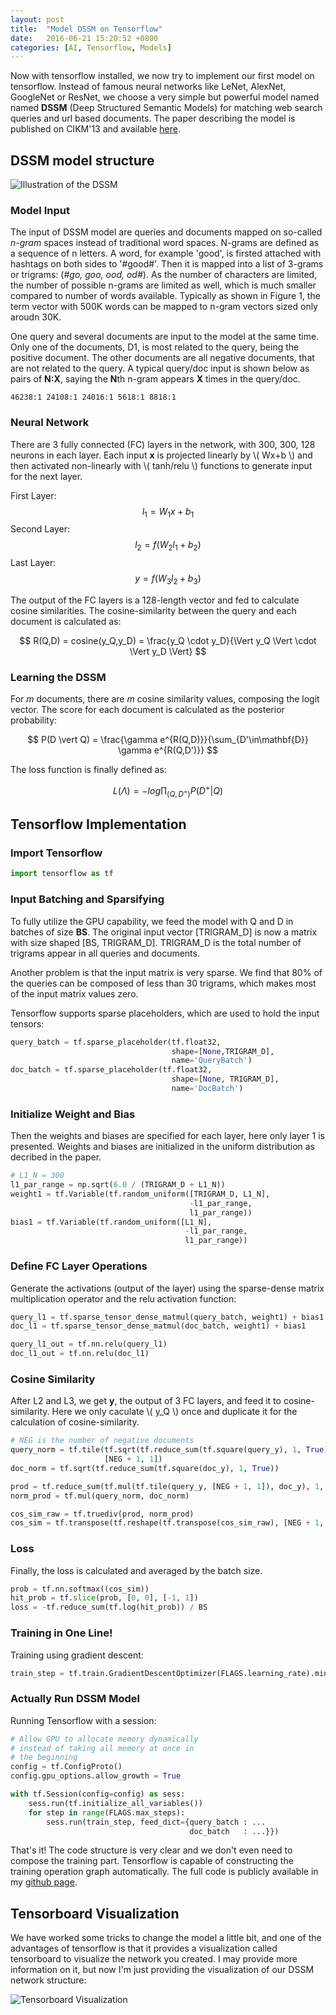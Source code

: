 ```yaml
---
layout: post
title:  "Model DSSM on Tensorflow"
date:   2016-06-21 15:20:52 +0800
categories: [AI, Tensorflow, Models]
---
```


Now with tensorflow installed, we now try to implement our first model on tensorflow. Instead of famous neural networks like LeNet, AlexNet, GoogleNet or ResNet, we choose a very simple but powerful model named
named **DSSM** (Deep Structured Semantic Models) for matching web search
queries and url based documents. The paper describing the model is published on CIKM'13 and available [here](https://posenhuang.github.io/papers/cikm2013_DSSM_fullversion.pdf). 

## DSSM model structure
![Illustration of the DSSM](https://raw.githubusercontent.com/v-liaha/v-liaha.github.io/master/assets/dssm.png)

### Model Input
The input of DSSM model are queries and documents mapped on so-called *n-gram* spaces instead of traditional word spaces. N-grams are defined as a sequence of n letters. A word, for example 'good', is firsted attached with hashtags on both sides to '#good#'. Then it is mapped into a list of 3-grams or trigrams: (*#go, goo, ood, od#*). As the number of characters are limited, the number of possible n-grams are limited as well, which is much smaller compared to number of words available. Typically as shown in Figure 1, the term vector with 500K words can be mapped to n-gram vectors sized only aroudn 30K. 

One query and several documents are input to the model at the same time. Only one of the documents, D1, is most related to the query, being the positive document. The other documents are all negative documents, that are not related to the query. A typical query/doc input is shown below as pairs of **N:X**, saying the **N**th n-gram appears **X** times in the query/doc. 

~~~
46238:1 24108:1 24016:1 5618:1 8818:1
~~~

### Neural Network
There are 3 fully connected (FC) layers in the network, with 300, 300, 128 neurons in each layer. Each input **x** is projected linearly by 
\\( Wx+b \\) and then activated non-linearly with \\( tanh/relu \\) functions to generate input for the next layer. 

First Layer: $$ l_1 = W_1x+b_1$$
Second Layer: $$ l_2 = f(W_2l_1+b_2) $$
Last Layer: $$ y = f(W_3l_2+b_3) $$

The output of the FC layers is a 128-length vector and fed to calculate cosine similarities. The cosine-similarity between the query and each document is calculated as:

$$ R(Q,D) = cosine(y_Q,y_D) = \frac{y_Q \cdot y_D}{\Vert y_Q \Vert \cdot \Vert y_D \Vert} $$

### Learning the DSSM

For *m* documents, there are *m* cosine similarity values, composing the logit vector. The score for each document is calculated as the posterior probability: 

$$ P(D \vert Q) = \frac{\gamma e^{R(Q,D)}}{\sum_{D'\in\mathbf{D}} \gamma e^{R(Q,D')}} $$

The loss function is finally defined as:

$$ L(\Lambda) = -log\prod_{(Q,D^+)} P(D^+\vert Q)$$

## Tensorflow Implementation

### Import Tensorflow

~~~python
import tensorflow as tf
~~~

### Input Batching and Sparsifying

To fully utilize the GPU capability, we feed the model with Q and D in batches of size **BS**. The original input vector [TRIGRAM_D] is now a matrix with size shaped [BS, TRIGRAM_D]. TRIGRAM_D is the total number of trigrams appear in all queries and documents.

Another problem is that the input matrix is very sparse. We find that 80% of the queries can be composed of less than 30 trigrams, which makes most of the input matrix values zero. 

Tensorflow supports sparse placeholders, which are used to hold the input tensors:

~~~python
query_batch = tf.sparse_placeholder(tf.float32, 
                                    shape=[None,TRIGRAM_D], 
                                    name='QueryBatch')
doc_batch = tf.sparse_placeholder(tf.float32, 
                                    shape=[None, TRIGRAM_D], 
                                    name='DocBatch')
~~~

### Initialize Weight and Bias
Then the weights and biases are specified for each layer, here only layer 1 is presented. Weights and biases are initialized in the uniform distribution as decribed in the paper.

~~~python
# L1_N = 300
l1_par_range = np.sqrt(6.0 / (TRIGRAM_D + L1_N))
weight1 = tf.Variable(tf.random_uniform([TRIGRAM_D, L1_N], 
                                        -l1_par_range, 
                                        l1_par_range))
bias1 = tf.Variable(tf.random_uniform([L1_N], 
                                       -l1_par_range, 
                                       l1_par_range))
~~~

### Define FC Layer Operations

Generate the activations (output of the layer) using the sparse-dense matrix multiplication operator and the relu activation function:

~~~python
query_l1 = tf.sparse_tensor_dense_matmul(query_batch, weight1) + bias1
doc_l1 = tf.sparse_tensor_dense_matmul(doc_batch, weight1) + bias1

query_l1_out = tf.nn.relu(query_l1)
doc_l1_out = tf.nn.relu(doc_l1)
~~~

### Cosine Similarity

After L2 and L3, we get **y**, the output of 3 FC layers, and feed it to cosine-similarity. Here we only caculate \\( y_Q \\) once and duplicate it for the calculation of cosine-similarity.

~~~python
# NEG is the number of negative documents
query_norm = tf.tile(tf.sqrt(tf.reduce_sum(tf.square(query_y), 1, True)), 
                     [NEG + 1, 1])
doc_norm = tf.sqrt(tf.reduce_sum(tf.square(doc_y), 1, True))

prod = tf.reduce_sum(tf.mul(tf.tile(query_y, [NEG + 1, 1]), doc_y), 1, True)
norm_prod = tf.mul(query_norm, doc_norm)

cos_sim_raw = tf.truediv(prod, norm_prod)
cos_sim = tf.transpose(tf.reshape(tf.transpose(cos_sim_raw), [NEG + 1, BS])) * Gamma
~~~

### Loss

Finally, the loss is calculated and averaged by the batch size. 

~~~python
prob = tf.nn.softmax((cos_sim))
hit_prob = tf.slice(prob, [0, 0], [-1, 1])
loss = -tf.reduce_sum(tf.log(hit_prob)) / BS
~~~

### Training in One Line!
Training using gradient descent:

~~~python
train_step = tf.train.GradientDescentOptimizer(FLAGS.learning_rate).minimize(loss)
~~~

### Actually Run DSSM Model

Running Tensorflow with a session:

~~~python
# Allow GPU to allocate memory dynamically 
# instead of taking all memory at once in 
# the beginning
config = tf.ConfigProto()
config.gpu_options.allow_growth = True

with tf.Session(config=config) as sess:
    sess.run(tf.initialize_all_variables())
    for step in range(FLAGS.max_steps):
        sess.run(train_step, feed_dict={query_batch : ...
                                        doc_batch   : ...}})
~~~

That's it! The code structure is very clear and we don't even need to compose the training part. Tensorflow is capable of constructing the training operation graph automatically. The full code is publicly available in my [github page](https://github.com/v-liaha/tensorflow/blob/r0.9/tensorflow/models/dssm/dssm.py).

## Tensorboard Visualization

We have worked some tricks to change the model a little bit, and one of the advantages of tensorflow is that it provides a visualization called tensorboard to visualize the network you created. I may provide more information on it, but now I'm just providing the visualization of our DSSM network structure:

![Tensorboard Visualization](https://raw.githubusercontent.com/v-liaha/v-liaha.github.io/master/assets/dssm-tensorboard.png)
